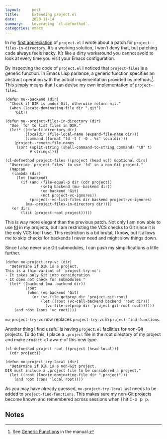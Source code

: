 ```yaml
---
layout:     post
title:      Extending project.el
date:       2020-11-14
summary:    Leveraging `cl-defmethod`.
categories: emacs
---
```


In my [first appreciation](https://www.manueluberti.eu/emacs/2020/09/18/project/) of `project.el` I wrote about a patch for
`project--files-in-directory`. It’s a working solution, I won’t deny that, but
patching code always feels hacky. It’s like a dirty workaround you cannot avoid
to look at every time you visit your Emacs configuration.

By inspecting the code of `project.el` I noticed that `project-files` is a generic
function. In Emacs Lisp parlance, a generic function specifies an abstract
operation with the actual implementation provided by methods[^1]. This simply means
that I can devise my own implementation of `project-files`.

``` emacs-lisp
(defun mu--backend (dir)
  "Check if DIR is under Git, otherwise return nil."
  (when (locate-dominating-file dir ".git")
    'Git))

(defun mu--project-files-in-directory (dir)
  "Use `fd' to list files in DIR."
  (let* ((default-directory dir)
         (localdir (file-local-name (expand-file-name dir)))
         (command (format "fd -t f -0 . %s" localdir)))
    (project--remote-file-names
     (sort (split-string (shell-command-to-string command) "\0" t)
           #'string<))))

(cl-defmethod project-files ((project (head vc)) &optional dirs)
  "Override `project-files' to use `fd' in a non-Git project."
  (mapcan
   (lambda (dir)
     (let (backend)
       (if (and (file-equal-p dir (cdr project))
                (setq backend (mu--backend dir))
                (eq backend 'Git)
                (not project-vc-ignores))
           (project--vc-list-files dir backend project-vc-ignores)
         (mu--project-files-in-directory dir))))
   (or dirs
       (list (project-root project)))))
```

This is way more elegant than the previous patch. Not only I am now able to use
[fd](https://github.com/sharkdp/fd) in my projects, but I am restricting the VCS checks to Git since it is the
only VCS tool I use. This restriction is a bit brutal, I know, but it allows me
to skip checks for backends I never need and might slow things down.

Since I also never use Git submodules, I can push my simplifications a little
further.

``` emacs-lisp
(defun mu-project-try-vc (dir)
  "Determine if DIR is a project.
This is a thin variant of `project-try-vc':
- It takes only Git into consideration
- It does not check for submodules "
  (let* ((backend (mu--backend dir))
         (root
          (when (eq backend 'Git)
            (or (vc-file-getprop dir 'project-git-root)
                (let ((root (vc-call-backend backend 'root dir)))
                  (vc-file-setprop dir 'project-git-root root))))))
    (and root (cons 'vc root))))
```

`mu-project-try-vc` now replaces `project-try-vc` in `project-find-functions`.

Another thing I find useful is having `project.el` facilities for non-Git
projects. To do this, I place a `.project` file in the root directory of my
project and make `project.el` aware of this new type.

``` emacs-lisp
(cl-defmethod project-root ((project (head local)))
  (cdr project))

(defun mu-project-try-local (dir)
  "Determine if DIR is a non-Git project.
DIR must include a .project file to be considered a project."
  (let ((root (locate-dominating-file dir ".project")))
    (and root (cons 'local root))))
```

As you may have already guessed, `mu-project-try-local` just needs to be added to
`project-find-functions`. This makes sure my non-Git projects become known and
remembered across sessions when I hit <kbd>C-x p p</kbd>.

## Notes

[^1]: See [Generic Functions](https://www.gnu.org/software/emacs/manual/html_node/elisp/Generic-Functions.html) in the manual.

